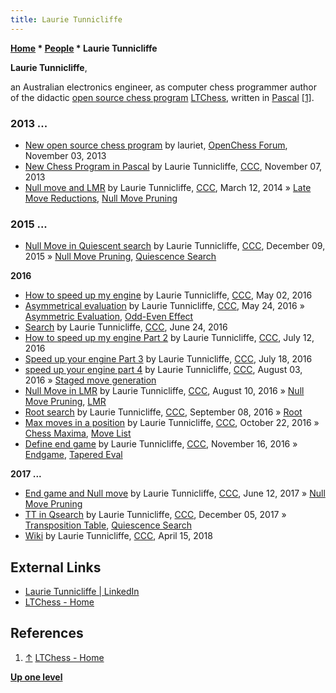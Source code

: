 ```yaml
---
title: Laurie Tunnicliffe
---
```

**[Home](Home "Home") \* [People](People "People") \* Laurie Tunnicliffe**


**Laurie Tunnicliffe**,  

an Australian electronics engineer, as computer chess programmer author of the didactic [open source chess program](Category:Open_Source "Category:Open Source") [LTChess](LTChess "LTChess"), written in [Pascal](Pascal "Pascal") <a id="cite-note-1" href="#cite-ref-1">[1]</a>.



### 2013 ...


* [New open source chess program](http://www.open-chess.org/viewtopic.php?f=3&t=2491) by lauriet, [OpenChess Forum](Computer_Chess_Forums "Computer Chess Forums"), November 03, 2013
* [New Chess Program in Pascal](http://www.talkchess.com/forum/viewtopic.php?t=49972) by Laurie Tunnicliffe, [CCC](CCC "CCC"), November 07, 2013
* [Null move and LMR](http://www.talkchess.com/forum/viewtopic.php?t=51578) by Laurie Tunnicliffe, [CCC](CCC "CCC"), March 12, 2014 » [Late Move Reductions](Late_Move_Reductions "Late Move Reductions"), [Null Move Pruning](Null_Move_Pruning "Null Move Pruning")


### 2015 ...


* [Null Move in Quiescent search](http://www.talkchess.com/forum/viewtopic.php?t=58527) by Laurie Tunnicliffe, [CCC](CCC "CCC"), December 09, 2015 » [Null Move Pruning](Null_Move_Pruning "Null Move Pruning"), [Quiescence Search](Quiescence_Search "Quiescence Search")


**2016**



* [How to speed up my engine](http://www.talkchess.com/forum/viewtopic.php?t=60023) by Laurie Tunnicliffe, [CCC](CCC "CCC"), May 02, 2016
* [Asymmetrical evaluation](http://www.talkchess.com/forum/viewtopic.php?t=60262) by Laurie Tunnicliffe, [CCC](CCC "CCC"), May 24, 2016 » [Asymmetric Evaluation](Asymmetric_Evaluation "Asymmetric Evaluation"), [Odd-Even Effect](Odd-Even_Effect "Odd-Even Effect")
* [Search](http://www.talkchess.com/forum/viewtopic.php?t=60581) by Laurie Tunnicliffe, [CCC](CCC "CCC"), June 24, 2016
* [How to speed up my engine Part 2](http://www.talkchess.com/forum/viewtopic.php?t=60790) by Laurie Tunnicliffe, [CCC](CCC "CCC"), July 12, 2016
* [Speed up your engine Part 3](http://www.talkchess.com/forum/viewtopic.php?t=60858) by Laurie Tunnicliffe, [CCC](CCC "CCC"), July 18, 2016
* [speed up your engine part 4](http://www.talkchess.com/forum/viewtopic.php?t=61020) by Laurie Tunnicliffe, [CCC](CCC "CCC"), August 03, 2016 » [Staged move generation](Move_Generation#Staged "Move Generation")
* [Null Move in LMR](http://www.talkchess.com/forum/viewtopic.php?t=61086) by Laurie Tunnicliffe, [CCC](CCC "CCC"), August 10, 2016 » [Null Move Pruning](Null_Move_Pruning "Null Move Pruning"), [LMR](Late_Move_Reductions "Late Move Reductions")
* [Root search](http://www.talkchess.com/forum/viewtopic.php?t=61358) by Laurie Tunnicliffe, [CCC](CCC "CCC"), September 08, 2016 » [Root](Root "Root")
* [Max moves in a position](http://www.talkchess.com/forum/viewtopic.php?t=61792) by Laurie Tunnicliffe, [CCC](CCC "CCC"), October 22, 2016 » [Chess Maxima](Chess#Maxima "Chess"), [Move List](Move_List "Move List")
* [Define end game](http://www.talkchess.com/forum/viewtopic.php?t=62153) by Laurie Tunnicliffe, [CCC](CCC "CCC"), November 16, 2016 » [Endgame](Endgame "Endgame"), [Tapered Eval](Tapered_Eval "Tapered Eval")


**2017 ...**



* [End game and Null move](http://www.talkchess.com/forum/viewtopic.php?t=64266) by Laurie Tunnicliffe, [CCC](CCC "CCC"), June 12, 2017 » [Null Move Pruning](Null_Move_Pruning "Null Move Pruning")
* [TT in Qsearch](http://www.talkchess.com/forum3/viewtopic.php?f=7&t=65903) by Laurie Tunnicliffe, [CCC](CCC "CCC"), December 05, 2017 » [Transposition Table](Transposition_Table "Transposition Table"), [Quiescence Search](Quiescence_Search "Quiescence Search")
* [Wiki](http://www.talkchess.com/forum3/viewtopic.php?f=7&t=67118) by Laurie Tunnicliffe, [CCC](CCC "CCC"), April 15, 2018


## External Links


* [Laurie Tunnicliffe | LinkedIn](https://www.linkedin.com/in/laurie-tunnicliffe-4a7ba047/)
* [LTChess - Home](https://ltchess.weebly.com/)


## References


1. <a id="cite-ref-1" href="#cite-note-1">↑</a> [LTChess - Home](https://ltchess.weebly.com/)

**[Up one level](People "People")**







 
